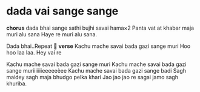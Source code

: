 # dada vai sange sange
**chorus**
dada bhai sange sathi bujhi savai hama×2
Panta vat at khabar maja muri alu sana
Haye re muri alu sana.

Dada bhai..Repeat 🔁
**verse**
Kachu mache savai bada gazi sange muri
Hoo hoo laa laa. Hey vai re

Kachu mache savai bada gazi sange muri
Kachu mache savai bada gazi sange muriiiiiiieeeeeèee
Kachu mache savai bada gazi sange badi
Sagh maidey sagh maja bhudgo pelka khari
Jao jao jao re sagai jamo sagh khuriba.